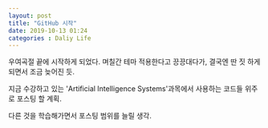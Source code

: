 ```yaml
---
layout: post
title: "GitHub 시작"
date: 2019-10-13 01:24
categories : Daliy Life
---
```

우여곡절 끝에 시작하게 되었다.
며칠간 테마 적용한다고 끙끙대다가, 결국엔 딴 짓 하게 되면서 조금 늦어진 듯.

지금 수강하고 있는 'Artificial Intelligence Systems'과목에서 사용하는 코드들 위주로 포스팅 할 계획.

다른 것을 학습해가면서 포스팅 범위를 늘릴 생각.
